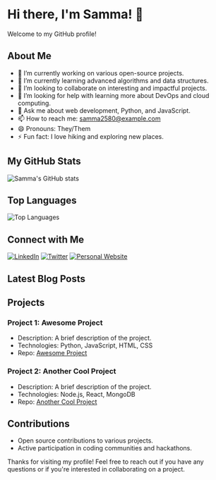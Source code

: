 # Hi there, I'm Samma! 👋

Welcome to my GitHub profile!

## About Me

- 🔭 I’m currently working on various open-source projects.
- 🌱 I’m currently learning advanced algorithms and data structures.
- 👯 I’m looking to collaborate on interesting and impactful projects.
- 🤔 I’m looking for help with learning more about DevOps and cloud computing.
- 💬 Ask me about web development, Python, and JavaScript.
- 📫 How to reach me: [samma2580@example.com](mailto:samma2580@example.com)
- 😄 Pronouns: They/Them
- ⚡ Fun fact: I love hiking and exploring new places.

## My GitHub Stats

![Samma's GitHub stats](https://github-readme-stats.vercel.app/api?username=samma2580&show_icons=true&theme=radical)

## Top Languages

![Top Languages](https://github-readme-stats.vercel.app/api/top-langs/?username=samma2580&layout=compact&theme=radical)

## Connect with Me

[![LinkedIn](https://img.shields.io/badge/LinkedIn-blue?style=flat-square&logo=linkedin&logoColor=white)](https://linkedin.com/in/samma2580)
[![Twitter](https://img.shields.io/badge/Twitter-blue?style=flat-square&logo=twitter&logoColor=white)](https://twitter.com/samma2580)
[![Personal Website](https://img.shields.io/badge/Website-000?style=flat-square&logo=google-chrome&logoColor=white)](https://samma2580.com)

## Latest Blog Posts

<!-- BLOG-POST-LIST:START -->
<!-- BLOG-POST-LIST:END -->

## Projects

### Project 1: Awesome Project
- Description: A brief description of the project.
- Technologies: Python, JavaScript, HTML, CSS
- Repo: [Awesome Project](https://github.com/samma2580/awesome-project)

### Project 2: Another Cool Project
- Description: A brief description of the project.
- Technologies: Node.js, React, MongoDB
- Repo: [Another Cool Project](https://github.com/samma2580/another-cool-project)

## Contributions

- Open source contributions to various projects.
- Active participation in coding communities and hackathons.

Thanks for visiting my profile! Feel free to reach out if you have any questions or if you're interested in collaborating on a project.
